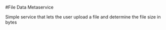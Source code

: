 #File Data Metaservice

Simple service that lets the user upload a file and determine the file size in bytes
